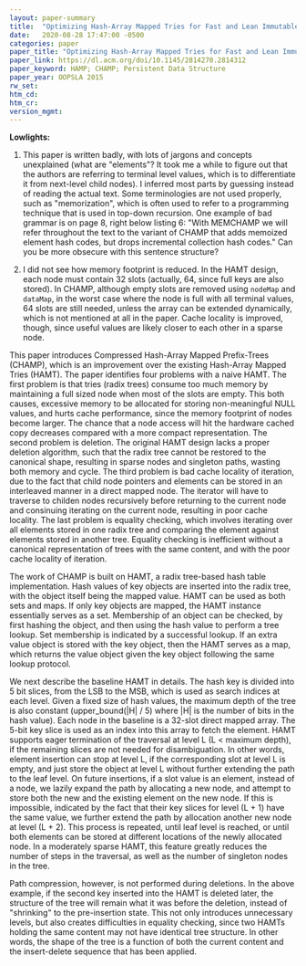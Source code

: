 ```yaml
---
layout: paper-summary
title:  "Optimizing Hash-Array Mapped Tries for Fast and Lean Immutable JVM Collections"
date:   2020-08-28 17:47:00 -0500
categories: paper
paper_title: "Optimizing Hash-Array Mapped Tries for Fast and Lean Immutable JVM Collections"
paper_link: https://dl.acm.org/doi/10.1145/2814270.2814312
paper_keyword: HAMP; CHAMP; Persistent Data Structure
paper_year: OOPSLA 2015
rw_set:
htm_cd:
htm_cr:
version_mgmt:
---
```


**Lowlights:**

1. This paper is written badly, with lots of jargons and concepts unexplained (what are "elements"? It took me a while to 
   figure out that the authors are referring to terminal level values, which is to differentiate it from next-level child
   nodes). I inferred most parts by guessing instead 
   of reading the actual text. Some terminologies are not used properly, such as "memorization", which is often used to
   refer to a programming technique that is used in top-down recursion.
   One example of bad grammar is on page 8, right below listing 6:
   "With MEMCHAMP we will refer throughout the text to the
    variant of CHAMP that adds memoized element hash codes,
    but drops incremental collection hash codes."
    Can you be more obsecure with this sentence structure?

2. I did not see how memory footprint is reduced. In the HAMT design, each node must contain 32 slots (actually, 64, since 
   full keys are also stored). In CHAMP, although empty slots are removed using `nodeMap` and `dataMap`, in the worst
   case where the node is full with all terminal values, 64 slots are still needed, unless the array can be extended
   dynamically, which is not mentioned at all in the paper.
   Cache locality is improved, though, since useful values are likely closer to each other in a sparse node.

This paper introduces Compressed Hash-Array Mapped Prefix-Trees (CHAMP), which is an improvement over the existing Hash-Array 
Mapped Tries (HAMT). The paper identifies four problems with a naive HAMT. The first problem is that tries (radix trees)
consume too much memory by maintaining a full sized node when most of the slots are empty. This both causes, excessive 
memory to be allocated for storing non-meaningful NULL values, and hurts cache performance, since the memory footprint 
of nodes become larger. The chance that a node access will hit the hardware cached copy decreases compared with a 
more compact representation.
The second problem is deletion. The original HAMT design lacks a proper deletion algorithm, such that the radix tree cannot
be restored to the canonical shape, resulting in sparse nodes and singleton paths, wasting both memory and cycle.
The third problem is bad cache locality of iteration, due to the fact that child node pointers and elements can be 
stored in an interleaved manner in a direct mapped node. The iterator will have to traverse to childen nodes recursively 
before returning to the current node and consinuing iterating on the current node, resulting in poor cache locality.
The last problem is equality checking, which involves iterating over all elements stored in one radix tree and comparing 
the element against elements stored in another tree.
Equality checking is inefficient without a canonical representation of trees with the same content, and with the poor 
cache locality of iteration.

The work of CHAMP is built on HAMT, a radix tree-based hash table implementation. Hash values of key objects are inserted 
into the radix tree, with the object itself being the mapped value. HAMT can be used as both sets and maps. If only
key objects are mapped, the HAMT instance essentially serves as a set. Membership of an object can be checked, by
first hashing the object, and then using the hash value to perform a tree lookup. Set membership is indicated by a successful
lookup. If an extra value object is stored with the key object, then the HAMT serves as a map, which returns the value
object given the key object following the same lookup protocol.

We next describe the baseline HAMT in details. The hash key is divided into 5 bit slices, from the LSB to the MSB, which 
is used as search indices at each level. Given a fixed size of hash values, the maximum depth of the tree is also constant
(upper\_bound(|H| / 5) where |H| is the number of bits in the hash value).
Each node in the baseline is a 32-slot direct mapped array. The 5-bit key slice is used as an index into this array to
fetch the element.
HAMT supports eager termination of the traversal at level L (L < maximum depth), if the remaining slices are not needed 
for disambiguation. In other words, element insertion can stop at level L, if the corresponding slot at level L
is empty, and just store the object at level L without further extending the path to the leaf level.
On future insertions, if a slot value is an element, instead of a node, we lazily expand the path by allocating a new
node, and attempt to store both the new and the existing element on the new node. If this is impossible, indicated by
the fact that their key slices for level (L + 1) have the same value, we further
extend the path by allocation another new node at level (L + 2). This process is repeated, until leaf level is reached, 
or until both elements can be stored at different locations of the newly allocated node.
In a moderately sparse HAMT, this feature greatly reduces the number of steps in the traversal, as well as the number 
of singleton nodes in the tree.

Path compression, however, is not performed during deletions. In the above example, if the second key inserted into the 
HAMT is deleted later, the structure of the tree will remain what it was before the deletion, instead of "shrinking"
to the pre-insertion state. This not only introduces unnecessary levels, but also creates difficulties in equality
checking, since two HAMTs holding the same content may not have identical tree structure. In other words, the shape of the
tree is a function of both the current content and the insert-delete sequence that has been applied.



